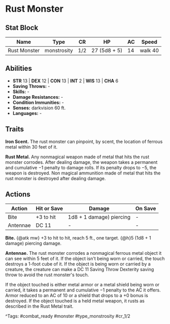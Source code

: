 # Rust Monster

## Stat Block

| Name | Type | CR | HP | AC | Speed |
|------|------|----|----|----|-------|
| Rust Monster | monstrosity | 1/2 | 27 (5d8 + 5) | 14 | walk 40 |

## Abilities

- **STR** 13 | **DEX** 12 | **CON** 13 | **INT** 2 | **WIS** 13 | **CHA** 6
- **Saving Throws:** -  
- **Skills:** -  
- **Damage Resistances:** -  
- **Condition Immunities:** -  
- **Senses:** darkvision 60 ft.  
- **Languages:** -

## Traits

**Iron Scent.** The rust monster can pinpoint, by scent, the location of ferrous metal within 30 feet of it.

**Rust Metal.** Any nonmagical weapon made of metal that hits the rust monster corrodes. After dealing damage, the weapon takes a permanent and cumulative −1 penalty to damage rolls. If its penalty drops to −5, the weapon is destroyed. Non magical ammunition made of metal that hits the rust monster is destroyed after dealing damage.


## Actions

| Action | Hit or Save | Damage | On Save |
|--------|--------------|--------|----------|
| Bite | +3 to hit | 1d8 + 1 damage) piercing | - |
| Antennae | DC 11 | - | - |

**Bite.** {@atk mw} +3 to hit to hit, reach 5 ft., one target. {@h}5 (1d8 + 1 damage) piercing damage.

**Antennae.** The rust monster corrodes a nonmagical ferrous metal object it can see within 5 feet of it. If the object isn't being worn or carried, the touch destroys a 1-foot cube of it. If the object is being worn or carried by a creature, the creature can make a DC 11 Saving Throw Dexterity saving throw to avoid the rust monster's touch.

If the object touched is either metal armor or a metal shield being worn or carried, it takes a permanent and cumulative −1 penalty to the AC it offers. Armor reduced to an AC of 10 or a shield that drops to a +0 bonus is destroyed. If the object touched is a held metal weapon, it rusts as described in the Rust Metal trait.


^Tags: #combat_ready #monster #type_monstrosity #cr_1/2